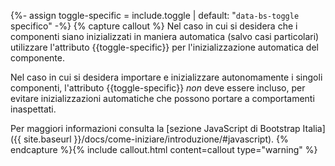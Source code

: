 {%- assign toggle-specific = include.toggle | default: "`data-bs-toggle` specifico" -%}
{% capture callout %}
Nel caso in cui si desidera che i componenti siano inizializzati in maniera automatica (salvo casi particolari) utilizzare l'attributo {{toggle-specific}} per l'inizializzazione automatica del componente.

Nel caso in cui si desidera importare e inizializzare autonomamente i singoli componenti, l'attributo {{toggle-specific}} *non* deve essere incluso, per evitare inizializzazioni automatiche che possono portare a comportamenti inaspettati.

Per maggiori informazioni consulta la [sezione JavaScript di Bootstrap Italia]({{ site.baseurl }}/docs/come-iniziare/introduzione/#javascript).
{% endcapture %}{% include callout.html content=callout type="warning" %}
